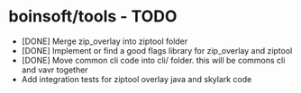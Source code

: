 # boinsoft/tools - TODO

 * [DONE] Merge zip\_overlay into ziptool folder
 * [DONE] Implement or find a good flags library for zip\_overlay and ziptool
 * [DONE] Move common cli code into cli/ folder. this will be commons cli and vavr together
 * Add integration tests for ziptool overlay java and skylark code
